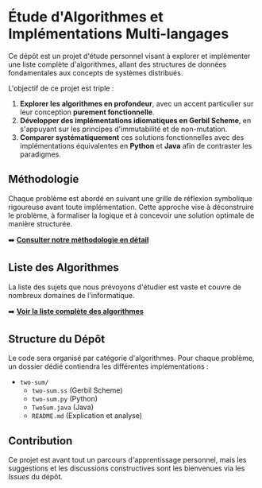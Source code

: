 # Étude d'Algorithmes et Implémentations Multi-langages

Ce dépôt est un projet d'étude personnel visant à explorer et implémenter une liste complète d'algorithmes, allant des structures de données fondamentales aux concepts de systèmes distribués.

L'objectif de ce projet est triple :
1. **Explorer les algorithmes en profondeur**, avec un accent particulier sur leur conception **purement fonctionnelle**.
2. **Développer des implémentations idiomatiques en Gerbil Scheme**, en s'appuyant sur les principes d'immutabilité et de non-mutation.
3. **Comparer systématiquement** ces solutions fonctionnelles avec des implémentations équivalentes en **Python** et **Java** afin de contraster les paradigmes.

## Méthodologie

Chaque problème est abordé en suivant une grille de réflexion symbolique rigoureuse avant toute implémentation. Cette approche vise à déconstruire le problème, à formaliser la logique et à concevoir une solution optimale de manière structurée.

➡️ **[Consulter notre méthodologie en détail](./METHODOLOGY.md)**

## Liste des Algorithmes

La liste des sujets que nous prévoyons d'étudier est vaste et couvre de nombreux domaines de l'informatique.

➡️ **[Voir la liste complète des algorithmes](./ALGORITHMS.md)**

## Structure du Dépôt

Le code sera organisé par catégorie d'algorithmes. Pour chaque problème, un dossier dédié contiendra les différentes implémentations :
- `two-sum/`
  - `two-sum.ss` (Gerbil Scheme)
  - `two-sum.py` (Python)
  - `TwoSum.java` (Java)
  - `README.md` (Explication et analyse)

## Contribution

Ce projet est avant tout un parcours d'apprentissage personnel, mais les suggestions et les discussions constructives sont les bienvenues via les *Issues* du dépôt.
